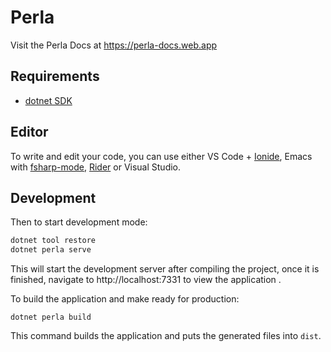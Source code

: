 # Perla

Visit the Perla Docs at https://perla-docs.web.app

## Requirements

- [dotnet SDK](http://get.dot.net/)

## Editor

To write and edit your code, you can use either VS Code + [Ionide](http://ionide.io/), Emacs with [fsharp-mode](https://github.com/fsharp/emacs-fsharp-mode), [Rider](https://www.jetbrains.com/rider/) or Visual Studio.

## Development

Then to start development mode:

```bash
dotnet tool restore
dotnet perla serve
```

This will start the development server after compiling the project, once it is finished, navigate to http://localhost:7331 to view the application .

To build the application and make ready for production:

```
dotnet perla build
```

This command builds the application and puts the generated files into `dist`.
